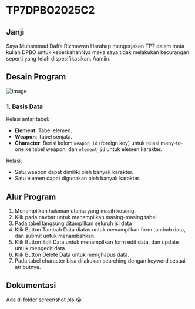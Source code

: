 # TP7DPBO2025C2
## Janji
Saya Muhammad Daffa Rizmawan Harahap mengerjakan TP7 dalam mata kuliah DPBO untuk keberkahanNya maka saya tidak melakukan kecurangan seperti yang telah dispesifikasikan. Aamiin.

## Desain Program
![image](https://github.com/user-attachments/assets/649d7a9c-338a-4a05-b14f-269be8b747d4)

### 1. Basis Data
Relasi antar tabel:
- **Element**: Tabel elemen.
- **Weapon**: Tabel senjata.
- **Character**: Berisi kolom `weapon_id` (foreign key) untuk relasi many-to-one ke tabel weapon, dan `element_id` untuk elemen karakter.

Relasi:
- Satu weapon dapat dimiliki oleh banyak karakter.
- Satu elemen dapat digunakan oleh banyak karakter.

## Alur Program
1. Menampilkan halaman utama yang masih kosong.
2. Klik pada navbar untuk menampilkan masing-masing tabel
3. Pada tabel langsung ditampilkan seluruh isi data
4. Klik Button Tambah Data diatas untuk menampilkan form tambah data, dan submit untuk menambahkan.
5. Klik Button Edit Data untuk menampilkan form edit data, dan update untuk mengedit data.
6. Klik Button Delete Data untuk menghapus data.
7. Pada tabel character bisa dilakukan searching dengan keyword sesuai atributnya.

## Dokumentasi
Ada di folder screenshot pls 😭

  


